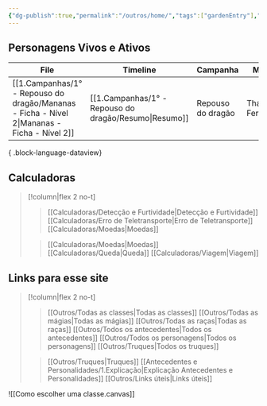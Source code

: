 ```yaml
---
{"dg-publish":true,"permalink":"/outros/home/","tags":["gardenEntry"],"created":"2024-08-17T10:43:39.904-03:00","updated":"2024-08-07T16:35:08.123-03:00"}
---
```



## Personagens Vivos e Ativos
| File                                                                                           | Timeline                                                 | Campanha          | Mestre          | Inicio      |
| ---------------------------------------------------------------------------------------------- | -------------------------------------------------------- | ----------------- | --------------- | ----------- |
| [[1.Campanhas/1° - Repouso do dragão/Mananas - Ficha - Nível 2\|Mananas - Ficha - Nível 2]] | [[1.Campanhas/1° - Repouso do dragão/Resumo\|Resumo]] | Repouso do dragão | Thais Fernandes | 13/Jul/2024 |

{ .block-language-dataview}

## Calculadoras
> [!column|flex 2 no-t]
>> [[Calculadoras/Detecção e Furtividade\|Detecção e Furtividade]]
>> [[Calculadoras/Erro de Teletransporte\|Erro de Teletransporte]]
>>[[Calculadoras/Moedas\|Moedas]]
>
>> [[Calculadoras/Moedas\|Moedas]]
>> [[Calculadoras/Queda\|Queda]]
>> [[Calculadoras/Viagem\|Viagem]]

## Links para esse site
> [!column|flex 2 no-t]
>> [[Outros/Todas as classes\|Todas as classes]]
>> [[Outros/Todas as mágias\|Todas as mágias]]
>> [[Outros/Todas as raças\|Todas as raças]]
>> [[Outros/Todos os antecedentes\|Todos os antecedentes]]
>> [[Outros/Todos os personagens\|Todos os personagens]]
>> [[Outros/Truques\|Todos os truques]]
>
>> [[Outros/Truques\|Truques]]
>> [[Antecedentes e Personalidades/1.Explicação\|Explicação Antecedentes e Personalidades]]
>> [[Outros/Links úteis\|Links úteis]]

![[Como escolher uma classe.canvas]]
